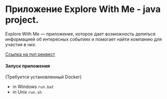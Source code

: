 # Приложение Explore With Me - java project.
Explore With Me — приложение, которое дает возможность делиться информацией об интересных событиях
и помогает найти компанию для участия в них.

[Ссылка на пул реквест](https://github.com/IrinaSlipchenko/java-explore-with-me/pull/2)

#### Запуск приложения   
(Требуется установленный Docker)   
- in Windows `run.bat`
- in Unix `run.sh`